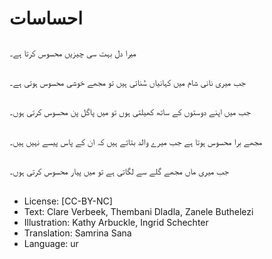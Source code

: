 # احساسات

##
میرا دل بہت سی چیزیں محسوس کرتا ہے۔

##
جب میری نانی شام میں کہانیاں سُناتی ہیں تو مجھے خوشی محسوس ہوتی ہے۔

##
جب میں اپنے دوستوں کے ساتھ کھیلتی ہوں تو میں پاگل پن محسوس کرتی ہوں۔

##
مجھے برا محسوس ہوتا ہے جب میرے والد بتاتے ہیں کہ ان کے پاس پیسے نہیں ہیں۔

##
جب میری ماں مجھے گلے سے لگاتی ہے تو میں پیار محسوس کرتی ہوں۔

##
* License: [CC-BY-NC]
* Text: Clare Verbeek, Thembani Dladla, Zanele Buthelezi
* Illustration: Kathy Arbuckle, Ingrid Schechter
* Translation: Samrina Sana
* Language: ur
